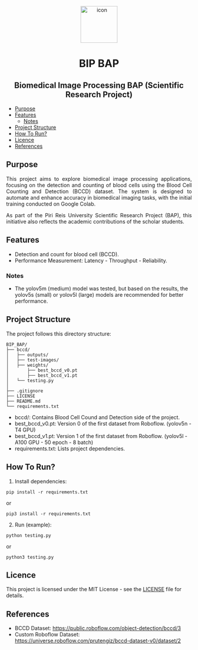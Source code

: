 <div align="center">
<img src="https://cdn-icons-png.flaticon.com/512/14784/14784041.png" width="100" height="100" alt="icon">
</div>

<h1 align="center">BIP BAP</h1>

<div align="center">

## Biomedical Image Processing BAP (Scientific Research Project)
</div>

* [Purpose](#purpose)
* [Features](#features)
    * [Notes](#notes)
* [Project Structure](#project-structure)
* [How To Run?](#how-to-run)
* [Licence](#licence)
* [References](#references)

## Purpose
<div align="justify">

This project aims to explore biomedical image processing applications, focusing on the detection and counting of blood cells using the Blood Cell Counting and Detection (BCCD) dataset. The system is designed to automate and enhance accuracy in biomedical imaging tasks, with the initial training conducted on Google Colab. 

As part of the Piri Reis University Scientific Research Project (BAP), this initiative also reflects the academic contributions of the scholar students.
</div>

## Features
- Detection and count for blood cell (BCCD).
- Performance Measurement: Latency - Throughput - Reliability.

### Notes
- The yolov5m (medium) model was tested, but based on the results, the yolov5s (small) or yolov5l (large) models are recommended for better performance.

## Project Structure

The project follows this directory structure:

```
BIP_BAP/
├── bccd/
│   ├── outputs/
│   ├── test-images/
│   ├── weights/
│       ├── best_bccd_v0.pt
│       ├── best_bccd_v1.pt
│   └── testing.py
│
├── .gitignore
├── LICENSE
├── README.md
└── requirements.txt
```

- bccd/: Contains Blood Cell Cound and Detection side of the project.
- best_bccd_v0.pt: Version 0 of the first dataset from Roboflow. (yolov5n - T4 GPU)
- best_bccd_v1.pt: Version 1 of the first dataset from Roboflow. (yolov5l - A100 GPU - 50 epoch - 8 batch)
- requirements.txt: Lists project dependencies.

## How To Run?
1. Install dependencies:
```
pip install -r requirements.txt
```
or
```
pip3 install -r requirements.txt
```

2. Run (example):
```
python testing.py
```
or
```
python3 testing.py
```

## Licence

This project is licensed under the MIT License - see the [LICENSE](https://github.com/semanurbilada/BIP_BAP?tab=MIT-1-ov-file#readme) file for details.


## References

- BCCD Dataset: https://public.roboflow.com/object-detection/bccd/3
- Custom Roboflow Dataset: https://universe.roboflow.com/prutengiz/bccd-dataset-v0/dataset/2